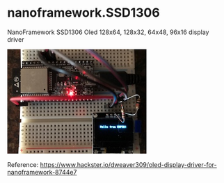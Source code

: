 # nanoframework.SSD1306


NanoFramework  SSD1306 Oled 128x64, 128x32, 64x48, 96x16 display driver


![ScreenShot](https://github.com/Dweaver309/nanoframework.SS1306/blob/master/OLED.png)

Reference: https://www.hackster.io/dweaver309/oled-display-driver-for-nanoframework-8744e7

